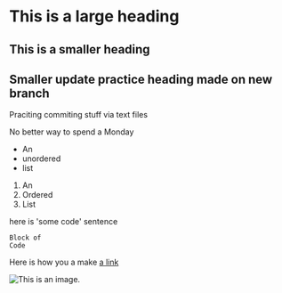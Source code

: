# This is a large heading

## This is a smaller heading

## Smaller update practice heading made on new branch

Praciting commiting stuff via text files

No better way to spend a Monday

- An
- unordered
- list

1. An 
2. Ordered
3. List

here is 'some code' sentence

```
Block of 
Code
```

Here is how you a make [a link](https://github.com/gmurphy1995/Monday_Blues)

![This is an image.](https://github.com/yihui/xaringan/releases/download/v0.0.2/karl-moustache.jpg)
